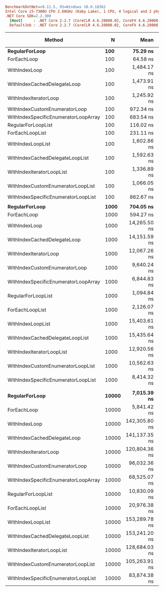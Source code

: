 ``` ini

BenchmarkDotNet=v0.11.5, OS=Windows 10.0.18362
Intel Core i5-7300U CPU 2.60GHz (Kaby Lake), 1 CPU, 4 logical and 2 physical cores
.NET Core SDK=2.2.300
  [Host]     : .NET Core 2.2.7 (CoreCLR 4.6.28008.02, CoreFX 4.6.28008.03), 64bit RyuJIT
  DefaultJob : .NET Core 2.2.7 (CoreCLR 4.6.28008.02, CoreFX 4.6.28008.03), 64bit RyuJIT


```
|                               Method |     N |          Mean |         Error |        StdDev | Ratio | RatioSD |  Gen 0 | Gen 1 | Gen 2 | Allocated |
|------------------------------------- |------ |--------------:|--------------:|--------------:|------:|--------:|-------:|------:|------:|----------:|
|                       **RegularForLoop** |   **100** |      **75.29 ns** |     **0.6080 ns** |     **0.5390 ns** |  **1.00** |    **0.00** |      **-** |     **-** |     **-** |         **-** |
|                          ForEachLoop |   100 |      64.58 ns |     0.3106 ns |     0.2753 ns |  0.86 |    0.01 |      - |     - |     - |         - |
|                        WithIndexLoop |   100 |   1,484.17 ns |     2.6752 ns |     2.5023 ns | 19.72 |    0.16 | 0.0706 |     - |     - |     112 B |
|          WithIndexCachedDelegateLoop |   100 |   1,473.91 ns |    12.5878 ns |    10.5114 ns | 19.57 |    0.14 | 0.0706 |     - |     - |     112 B |
|                WithIndexIteratorLoop |   100 |   1,245.92 ns |     5.3578 ns |     5.0117 ns | 16.55 |    0.12 | 0.0591 |     - |     - |      96 B |
|        WithIndexCustomEnumeratorLoop |   100 |     972.34 ns |     3.5635 ns |     2.9757 ns | 12.91 |    0.11 | 0.0191 |     - |     - |      32 B |
| WithIndexSpecificEnumeratorLoopArray |   100 |     683.54 ns |     2.4219 ns |     2.1470 ns |  9.08 |    0.07 |      - |     - |     - |         - |
|                   RegularForLoopList |   100 |     116.02 ns |     0.4040 ns |     0.3154 ns |  1.54 |    0.01 |      - |     - |     - |         - |
|                      ForEachLoopList |   100 |     231.11 ns |     1.1563 ns |     1.0816 ns |  3.07 |    0.02 |      - |     - |     - |         - |
|                    WithIndexLoopList |   100 |   1,602.86 ns |     2.8957 ns |     2.5670 ns | 21.29 |    0.17 | 0.0744 |     - |     - |     120 B |
|      WithIndexCachedDelegateLoopList |   100 |   1,592.63 ns |     5.0318 ns |     4.4606 ns | 21.15 |    0.15 | 0.0744 |     - |     - |     120 B |
|            WithIndexIteratorLoopList |   100 |   1,336.89 ns |     6.3426 ns |     5.6226 ns | 17.76 |    0.15 | 0.0648 |     - |     - |     104 B |
|    WithIndexCustomEnumeratorLoopList |   100 |   1,066.05 ns |     2.1547 ns |     2.0155 ns | 14.16 |    0.11 | 0.0248 |     - |     - |      40 B |
|  WithIndexSpecificEnumeratorLoopList |   100 |     862.67 ns |     1.9767 ns |     1.7523 ns | 11.46 |    0.09 |      - |     - |     - |         - |
|                                      |       |               |               |               |       |         |        |       |       |           |
|                       **RegularForLoop** |  **1000** |     **704.05 ns** |     **3.5087 ns** |     **3.1104 ns** |  **1.00** |    **0.00** |      **-** |     **-** |     **-** |         **-** |
|                          ForEachLoop |  1000 |     594.27 ns |     3.1980 ns |     2.9914 ns |  0.84 |    0.00 |      - |     - |     - |         - |
|                        WithIndexLoop |  1000 |  14,265.50 ns |    47.1638 ns |    39.3839 ns | 20.26 |    0.10 | 0.0610 |     - |     - |     112 B |
|          WithIndexCachedDelegateLoop |  1000 |  14,151.59 ns |    17.2253 ns |    16.1126 ns | 20.10 |    0.08 | 0.0610 |     - |     - |     112 B |
|                WithIndexIteratorLoop |  1000 |  12,067.26 ns |    58.9621 ns |    52.2683 ns | 17.14 |    0.12 | 0.0458 |     - |     - |      96 B |
|        WithIndexCustomEnumeratorLoop |  1000 |   9,640.24 ns |    26.2846 ns |    21.9489 ns | 13.69 |    0.05 | 0.0153 |     - |     - |      32 B |
| WithIndexSpecificEnumeratorLoopArray |  1000 |   6,844.83 ns |    17.2629 ns |    16.1477 ns |  9.72 |    0.04 |      - |     - |     - |         - |
|                   RegularForLoopList |  1000 |   1,094.84 ns |    27.4160 ns |    22.8936 ns |  1.56 |    0.03 |      - |     - |     - |         - |
|                      ForEachLoopList |  1000 |   2,126.07 ns |    13.1167 ns |    12.2694 ns |  3.02 |    0.03 |      - |     - |     - |         - |
|                    WithIndexLoopList |  1000 |  15,403.61 ns |    37.0226 ns |    30.9155 ns | 21.88 |    0.09 | 0.0610 |     - |     - |     120 B |
|      WithIndexCachedDelegateLoopList |  1000 |  15,435.64 ns |   134.0825 ns |   118.8606 ns | 21.92 |    0.18 | 0.0610 |     - |     - |     120 B |
|            WithIndexIteratorLoopList |  1000 |  12,920.56 ns |    73.5482 ns |    65.1985 ns | 18.35 |    0.06 | 0.0610 |     - |     - |     104 B |
|    WithIndexCustomEnumeratorLoopList |  1000 |  10,562.63 ns |    39.9885 ns |    37.4053 ns | 15.00 |    0.10 | 0.0153 |     - |     - |      40 B |
|  WithIndexSpecificEnumeratorLoopList |  1000 |   8,414.32 ns |    13.9246 ns |    13.0251 ns | 11.95 |    0.06 |      - |     - |     - |         - |
|                                      |       |               |               |               |       |         |        |       |       |           |
|                       **RegularForLoop** | **10000** |   **7,015.39 ns** |    **59.7616 ns** |    **49.9036 ns** |  **1.00** |    **0.00** |      **-** |     **-** |     **-** |         **-** |
|                          ForEachLoop | 10000 |   5,841.42 ns |    24.0700 ns |    22.5151 ns |  0.83 |    0.01 |      - |     - |     - |         - |
|                        WithIndexLoop | 10000 | 142,305.80 ns |   679.5454 ns |   602.3993 ns | 20.28 |    0.15 |      - |     - |     - |     112 B |
|          WithIndexCachedDelegateLoop | 10000 | 141,137.35 ns | 1,323.8123 ns | 1,238.2949 ns | 20.11 |    0.26 |      - |     - |     - |     112 B |
|                WithIndexIteratorLoop | 10000 | 120,804.36 ns |   560.9428 ns |   524.7063 ns | 17.22 |    0.15 |      - |     - |     - |      96 B |
|        WithIndexCustomEnumeratorLoop | 10000 |  96,032.36 ns |   177.1508 ns |   165.7070 ns | 13.69 |    0.09 |      - |     - |     - |      32 B |
| WithIndexSpecificEnumeratorLoopArray | 10000 |  68,525.07 ns |   123.2870 ns |   109.2907 ns |  9.77 |    0.06 |      - |     - |     - |         - |
|                   RegularForLoopList | 10000 |  10,830.09 ns |    18.4434 ns |    15.4011 ns |  1.54 |    0.01 |      - |     - |     - |         - |
|                      ForEachLoopList | 10000 |  20,976.38 ns |    76.7002 ns |    67.9927 ns |  2.99 |    0.02 |      - |     - |     - |         - |
|                    WithIndexLoopList | 10000 | 153,289.78 ns |   947.7729 ns |   886.5474 ns | 21.87 |    0.24 |      - |     - |     - |     120 B |
|      WithIndexCachedDelegateLoopList | 10000 | 153,241.20 ns |   602.7275 ns |   503.3048 ns | 21.84 |    0.18 |      - |     - |     - |     120 B |
|            WithIndexIteratorLoopList | 10000 | 128,684.03 ns |   869.2305 ns |   770.5502 ns | 18.33 |    0.15 |      - |     - |     - |     104 B |
|    WithIndexCustomEnumeratorLoopList | 10000 | 105,263.91 ns |   194.7628 ns |   182.1812 ns | 15.00 |    0.10 |      - |     - |     - |      40 B |
|  WithIndexSpecificEnumeratorLoopList | 10000 |  83,874.38 ns |   121.4005 ns |   107.6184 ns | 11.96 |    0.08 |      - |     - |     - |         - |
